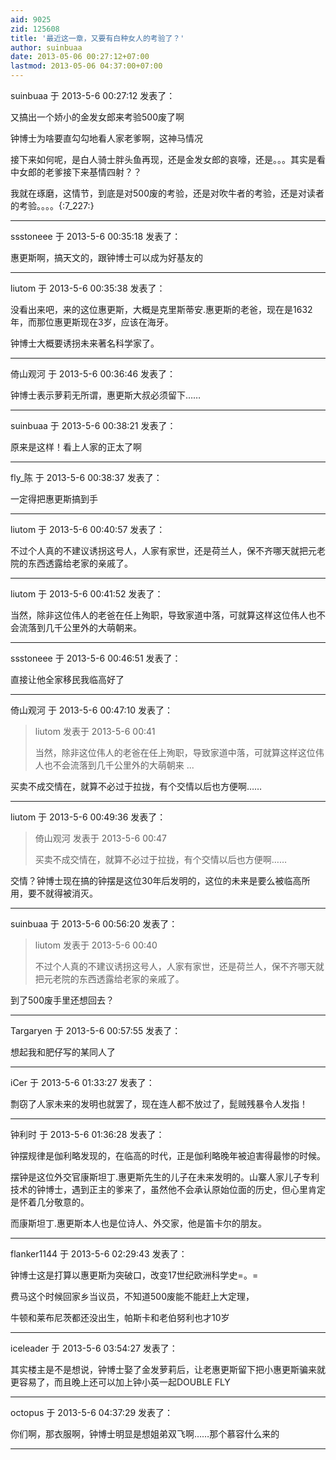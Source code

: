 ```yaml
---
aid: 9025
zid: 125608
title: '最近这一章，又要有白种女人的考验了？'
author: suinbuaa
date: 2013-05-06 00:27:12+07:00
lastmod: 2013-05-06 04:37:00+07:00
---
```


suinbuaa 于 2013-5-6 00:27:12 发表了：

又搞出一个娇小的金发女郎来考验500废了啊

钟博士为啥要直勾勾地看人家老爹啊，这神马情况

接下来如何呢，是白人骑士胖头鱼再现，还是金发女郎的哀嚎，还是。。。其实是看中女郎的老爹接下来基情四射？？

我就在琢磨，这情节，到底是对500废的考验，还是对吹牛者的考验，还是对读者的考验。。。。{:7\_227:}

---------

ssstoneee 于 2013-5-6 00:35:18 发表了：

惠更斯啊，搞天文的，跟钟博士可以成为好基友的

---------

liutom 于 2013-5-6 00:35:38 发表了：

没看出来吧，来的这位惠更斯，大概是克里斯蒂安.惠更斯的老爸，现在是1632年，而那位惠更斯现在3岁，应该在海牙。

钟博士大概要诱拐未来著名科学家了。

---------

倚山观河 于 2013-5-6 00:36:46 发表了：

钟博士表示萝莉无所谓，惠更斯大叔必须留下……

---------

suinbuaa 于 2013-5-6 00:38:21 发表了：

原来是这样！看上人家的正太了啊

---------

fly_陈 于 2013-5-6 00:38:37 发表了：

一定得把惠更斯搞到手

---------

liutom 于 2013-5-6 00:40:57 发表了：

不过个人真的不建议诱拐这号人，人家有家世，还是荷兰人，保不齐哪天就把元老院的东西透露给老家的亲戚了。

---------

liutom 于 2013-5-6 00:41:52 发表了：

当然，除非这位伟人的老爸在任上殉职，导致家道中落，可就算这样这位伟人也不会流落到几千公里外的大萌朝来。

---------

ssstoneee 于 2013-5-6 00:46:51 发表了：

直接让他全家移民我临高好了

---------

倚山观河 于 2013-5-6 00:47:10 发表了：

> liutom 发表于 2013-5-6 00:41
> 
> 当然，除非这位伟人的老爸在任上殉职，导致家道中落，可就算这样这位伟人也不会流落到几千公里外的大萌朝来 ...



买卖不成交情在，就算不必过于拉拢，有个交情以后也方便啊……

---------

liutom 于 2013-5-6 00:49:36 发表了：

> 倚山观河 发表于 2013-5-6 00:47
> 
> 买卖不成交情在，就算不必过于拉拢，有个交情以后也方便啊……



交情？钟博士现在搞的钟摆是这位30年后发明的，这位的未来是要么被临高所用，要不就得被消灭。

---------

suinbuaa 于 2013-5-6 00:56:20 发表了：

> liutom 发表于 2013-5-6 00:40
> 
> 不过个人真的不建议诱拐这号人，人家有家世，还是荷兰人，保不齐哪天就把元老院的东西透露给老家的亲戚了。



到了500废手里还想回去？

---------

Targaryen 于 2013-5-6 00:57:55 发表了：

想起我和肥仔写的某同人了

---------

iCer 于 2013-5-6 01:33:27 发表了：

剽窃了人家未来的发明也就罢了，现在连人都不放过了，髭贼残暴令人发指！

---------

钟利时 于 2013-5-6 01:36:28 发表了：

钟摆规律是伽利略发现的，在临高的时代，正是伽利略晚年被迫害得最惨的时候。

摆钟是这位外交官康斯坦丁.惠更斯先生的儿子在未来发明的。山寨人家儿子专利技术的钟博士，遇到正主的爹来了，虽然他不会承认原始位面的历史，但心里肯定是怀着几分敬意的。

而康斯坦丁.惠更斯本人也是位诗人、外交家，他是笛卡尔的朋友。

---------

flanker1144 于 2013-5-6 02:29:43 发表了：

钟博士这是打算以惠更斯为突破口，改变17世纪欧洲科学史=。=

费马这个时候回家乡当议员，不知道500废能不能赶上大定理，

牛顿和莱布尼茨都还没出生，帕斯卡和老伯努利也才10岁

---------

iceleader 于 2013-5-6 03:54:27 发表了：

其实楼主是不是想说，钟博士娶了金发萝莉后，让老惠更斯留下把小惠更斯骗来就更容易了，而且晚上还可以加上钟小英一起DOUBLE FLY

---------

octopus 于 2013-5-6 04:37:29 发表了：

你们啊，那衣服啊，钟博士明显是想姐弟双飞啊……那个慕容什么来的

---------

